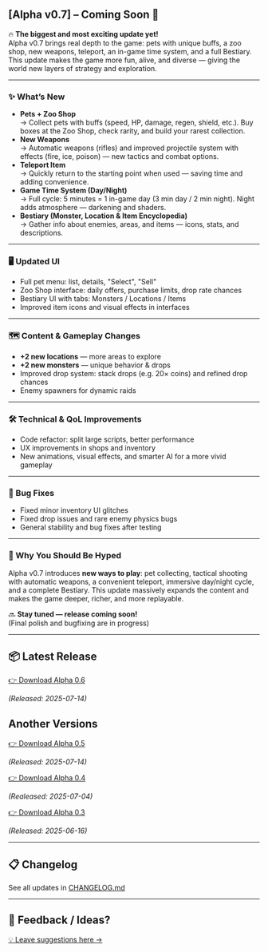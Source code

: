 ## [Alpha v0.7] – Coming Soon 🚀

🔥 **The biggest and most exciting update yet!**  
Alpha v0.7 brings real depth to the game: pets with unique buffs, a zoo shop, new weapons, teleport, an in-game time system, and a full Bestiary. This update makes the game more fun, alive, and diverse — giving the world new layers of strategy and exploration.

---

### ✨ What’s New
- **Pets + Zoo Shop**  
  → Collect pets with buffs (speed, HP, damage, regen, shield, etc.). Buy boxes at the Zoo Shop, check rarity, and build your rarest collection.  
- **New Weapons**  
  → Automatic weapons (rifles) and improved projectile system with effects (fire, ice, poison) — new tactics and combat options.  
- **Teleport Item**  
  → Quickly return to the starting point when used — saving time and adding convenience.  
- **Game Time System (Day/Night)**  
  → Full cycle: 5 minutes = 1 in-game day (3 min day / 2 min night). Night adds atmosphere — darkening and shaders.  
- **Bestiary (Monster, Location & Item Encyclopedia)**  
  → Gather info about enemies, areas, and items — icons, stats, and descriptions.  

---

### 🖥️ Updated UI
- Full pet menu: list, details, "Select", "Sell"  
- Zoo Shop interface: daily offers, purchase limits, drop rate chances  
- Bestiary UI with tabs: Monsters / Locations / Items  
- Improved item icons and visual effects in interfaces  

---

### 🗺️ Content & Gameplay Changes
- **+2 new locations** — more areas to explore  
- **+2 new monsters** — unique behavior & drops  
- Improved drop system: stack drops (e.g. 20× coins) and refined drop chances  
- Enemy spawners for dynamic raids  

---

### 🛠️ Technical & QoL Improvements
- Code refactor: split large scripts, better performance  
- UX improvements in shops and inventory  
- New animations, visual effects, and smarter AI for a more vivid gameplay  

---

### 🐛 Bug Fixes
- Fixed minor inventory UI glitches  
- Fixed drop issues and rare enemy physics bugs  
- General stability and bug fixes after testing  

---

### 🎯 Why You Should Be Hyped
Alpha v0.7 introduces **new ways to play**: pet collecting, tactical shooting with automatic weapons, a convenient teleport, immersive day/night cycle, and a complete Bestiary. This update massively expands the content and makes the game deeper, richer, and more replayable.  

🔜 **Stay tuned — release coming soon!**  
(Final polish and bugfixing are in progress)

---

## 📦 Latest Release

[👉 Download Alpha 0.6](https://github.com/DEV-ZiMiR/Lost1-The-Last-Soldier/releases/tag/alpha-0.6)

*(Released: 2025-07-14)*

## Another Versions

[👉 Download Alpha 0.5](https://github.com/DEV-ZiMiR/Lost1-The-Last-Soldier/releases/tag/alpha-0.5)

*(Released: 2025-07-14)*

[👉 Download Alpha 0.4](https://github.com/DEV-ZiMiR/Lost1-The-Last-Soldier/releases/tag/alpha-0.4)

*(Realeased: 2025-07-04)*

[👉 Download Alpha 0.3](https://github.com/DEV-ZiMiR/Lost1-The-Last-Soldier/releases/alpha-0.3)

*(Released: 2025-06-16)*

---

## 📋 Changelog
See all updates in [CHANGELOG.md](./CHANGELOG.md)

---

## 💬 Feedback / Ideas?
[💡 Leave suggestions here →](https://github.com/DEV-ZiMiR/Lost1-The-Last-Soldier/discussions)

